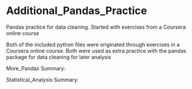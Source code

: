 # Additional_Pandas_Practice
Pandas practice for data cleaning. Started with exercises from a Coursera online course

Both of the included python files were originated through exercises in a Coursera online course. Both were used as extra practice with the pandas package for data cleaning for later analysis

More_Pandas Summary:


Statistical_Analysis Summary:
